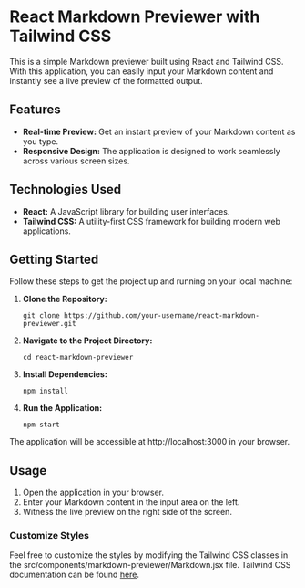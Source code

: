 # React Markdown Previewer with Tailwind CSS

This is a simple Markdown previewer built using React and Tailwind CSS. With this application, you can easily input your Markdown content and instantly see a live preview of the formatted output.

## Features

- **Real-time Preview:** Get an instant preview of your Markdown content as you type.
- **Responsive Design:** The application is designed to work seamlessly across various screen sizes.

## Technologies Used

- **React:** A JavaScript library for building user interfaces.
- **Tailwind CSS:** A utility-first CSS framework for building modern web applications.

## Getting Started

Follow these steps to get the project up and running on your local machine:

1. **Clone the Repository:**
   
   ```
   git clone https://github.com/your-username/react-markdown-previewer.git
   ```
2. **Navigate to the Project Directory:**

   ```
   cd react-markdown-previewer
   ```
3. **Install Dependencies:**

   ```
   npm install
   ```

4. **Run the Application:**

   ```
   npm start
   ```

The application will be accessible at http://localhost:3000 in your browser.

## Usage

  1. Open the application in your browser.
  2. Enter your Markdown content in the input area on the left.
  2. Witness the live preview on the right side of the screen.

### Customize Styles

Feel free to customize the styles by modifying the Tailwind CSS classes in the src/components/markdown-previewer/Markdown.jsx file. Tailwind CSS documentation can be found [here](https://v2.tailwindcss.com/docs).
